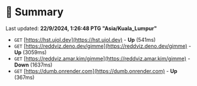 # 📖 Summary
Last updated: **22/9/2024, 1:26:48 PTG "Asia/Kuala_Lumpur"**

- `GET` [https://hst.ujol.dev](https://hst.ujol.dev) - **Up** (541ms)
- `GET` [https://reddviz.deno.dev/gimme](https://reddviz.deno.dev/gimme) - **Up** (3059ms)
- `GET` [https://reddviz.amar.kim/gimme](https://reddviz.amar.kim/gimme) - **Down** (1637ms)
- `GET` [https://dumb.onrender.com](https://dumb.onrender.com) - **Up** (367ms)
